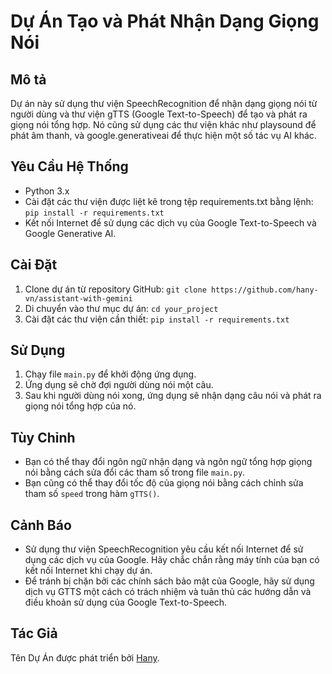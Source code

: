# Dự Án Tạo và Phát Nhận Dạng Giọng Nói

## Mô tả
Dự án này sử dụng thư viện SpeechRecognition để nhận dạng giọng nói từ người dùng và thư viện gTTS (Google Text-to-Speech) để tạo và phát ra giọng nói tổng hợp. Nó cũng sử dụng các thư viện khác như playsound để phát âm thanh, và google.generativeai để thực hiện một số tác vụ AI khác.

## Yêu Cầu Hệ Thống
- Python 3.x
- Cài đặt các thư viện được liệt kê trong tệp requirements.txt bằng lệnh: `pip install -r requirements.txt`
- Kết nối Internet để sử dụng các dịch vụ của Google Text-to-Speech và Google Generative AI.

## Cài Đặt
1. Clone dự án từ repository GitHub: `git clone https://github.com/hany-vn/assistant-with-gemini`
2. Di chuyển vào thư mục dự án: `cd your_project`
3. Cài đặt các thư viện cần thiết: `pip install -r requirements.txt`

## Sử Dụng
1. Chạy file `main.py` để khởi động ứng dụng.
2. Ứng dụng sẽ chờ đợi người dùng nói một câu.
3. Sau khi người dùng nói xong, ứng dụng sẽ nhận dạng câu nói và phát ra giọng nói tổng hợp của nó.

## Tùy Chỉnh
- Bạn có thể thay đổi ngôn ngữ nhận dạng và ngôn ngữ tổng hợp giọng nói bằng cách sửa đổi các tham số trong file `main.py`.
- Bạn cũng có thể thay đổi tốc độ của giọng nói bằng cách chỉnh sửa tham số `speed` trong hàm `gTTS()`.

## Cảnh Báo
- Sử dụng thư viện SpeechRecognition yêu cầu kết nối Internet để sử dụng các dịch vụ của Google. Hãy chắc chắn rằng máy tính của bạn có kết nối Internet khi chạy dự án.
- Để tránh bị chặn bởi các chính sách bảo mật của Google, hãy sử dụng dịch vụ GTTS một cách có trách nhiệm và tuân thủ các hướng dẫn và điều khoản sử dụng của Google Text-to-Speech.

## Tác Giả
Tên Dự Án được phát triển bởi [Hany](https://github.com/hany-vn).
